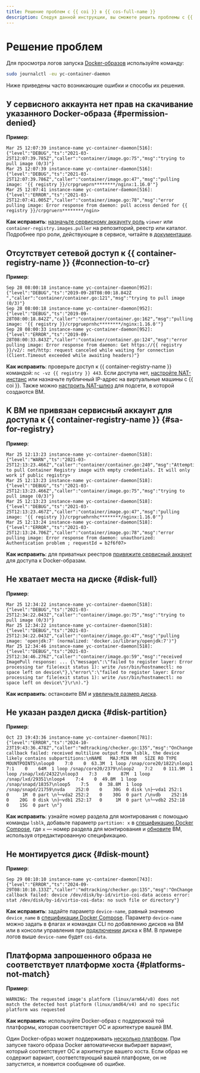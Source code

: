 ```yaml
---
title: Решение проблем с {{ coi }} в {{ cos-full-name }}
description: Следуя данной инструкции, вы сможете решить проблемы с {{ coi }}.
---
```


# Решение проблем

Для просмотра логов запуска [Docker-образов](/blog/posts/2022/03/docker-containers) используйте команду:

```bash
sudo journalctl -eu yc-container-daemon
```

Ниже приведены часто возникающие ошибки и способы их решения.

## У сервисного аккаунта нет прав на скачивание указанного Docker-образа {#permission-denied}

**Пример**:

```text
Mar 25 12:07:39 instance-name yc-container-daemon[516]:
{"level":"DEBUG","ts":"2021-03-25T12:07:39.785Z","caller":"container/image.go:75","msg":"trying to pull image (0/3)"}
Mar 25 12:07:39 instance-name yc-container-daemon[516]:
{"level":"DEBUG","ts":"2021-03-25T12:07:39.786Z","caller":"container/image.go:47","msg":"pulling image: '{{ registry }}/crpgrueprn********/nginx:1.16.0'"}
Mar 25 12:07:41 instance-name yc-container-daemon[516]:
{"level":"ERROR","ts":"2021-03-25T12:07:41.005Z","caller":"container/image.go:78","msg":"error pulling image: Error response from daemon: pull access denied for {{ registry }}/crpgruern********/ngin>
```

**Как исправить**: [назначьте сервисному аккаунту роль](../../iam/operations/sa/set-access-bindings.md) `viewer` или `container-registry.images.puller` на репозиторий, реестр или каталог. Подробнее про роли, действующие в сервисе, читайте в [документации](../../container-registry/security/index.md).

## Отсутствует сетевой доступ к {{ container-registry-name }} {#connection-to-cr}

**Пример**:

```text
Sep 28 08:00:18 instance-name yc-container-daemon[952]:
{"level":"DEBUG","ts":"2019-09-28T08:00:18.842Z ","caller":"container/container.go:121","msg":"trying to pull image (0/3)"}
Sep 28 08:00:18 instance-name yc-container-daemon[952]:
{"level":"DEBUG","ts":"2019-09-28T08:00:18.842Z","caller":"container/container.go:162","msg":"pulling image: '{{ registry }}/crpgrueprnhc********/nginx:1.16.0'"}
Sep 28 08:00:33 instance-name yc-container-daemon[952]:
{"level":"ERROR","ts":"2019-09-28T08:00:33.843Z","caller":"container/container.go:124","msg":"error pulling image: Error response from daemon: Get https://{{ registry }}/v2/: net/http: request canceled while waiting for connection (Client.Timeout exceeded while awaiting headers)"}
```

**Как исправить**: проверьте доступ к {{ container-registry-name }} командой: `nc -vz {{ registry }} 443`. Если доступа нет, [настройте NAT-инстанс](../../tutorials/routing/nat-instance/index.md) или назначьте публичный IP-адрес на виртуальные машины с {{ coi }}. Также можно [настроить NAT-шлюз](../../vpc/operations/create-nat-gateway.md) для подсети, в которой создаются ВМ.

## К ВМ не привязан сервисный аккаунт для доступа к {{ container-registry-name }} {#sa-for-registry}

**Пример**:

```text
Mar 25 12:13:23 instance-name yc-container-daemon[518]:
{"level":"WARN","ts":"2021-03-25T12:13:23.466Z","caller":"container/container.go:240","msg":"Attempting to pull Container Registry image with empty credentials. It will only work if public registry>
Mar 25 12:13:23 instance-name yc-container-daemon[518]:
{"level":"DEBUG","ts":"2021-03-25T12:13:23.466Z","caller":"container/image.go:75","msg":"trying to pull image (0/3)"}
Mar 25 12:13:23 instance-name yc-container-daemon[518]:
{"level":"DEBUG","ts":"2021-03-25T12:13:23.467Z","caller":"container/image.go:47","msg":"pulling image: '{{ registry }}/crpgruehrnhc********/nginx:1.16.0'"}
Mar 25 12:13:24 instance-name yc-container-daemon[518]:
{"level":"ERROR","ts":"2021-03-25T12:13:24.706Z","caller":"container/image.go:78","msg":"error pulling image: Error response from daemon: unauthorized: Authentication problem ; requestId = b2f6f07>
```

**Как исправить**: для приватных реестров [привяжите сервисный аккаунт](../../compute/operations/vm-connect/auth-inside-vm.md#link-sa-with-instance) для доступа к Docker-образам.

## Не хватает места на диске {#disk-full}

**Пример**:

```text
Mar 25 12:34:22 instance-name yc-container-daemon[518]:
{"level":"DEBUG","ts":"2021-03-25T12:34:22.043Z","caller":"container/image.go:75","msg":"trying to pull image (0/3)"}
Mar 25 12:34:22 instance-name yc-container-daemon[518]:
{"level":"DEBUG","ts":"2021-03-25T12:34:22.043Z","caller":"container/image.go:47","msg":"pulling image: 'openjdk:7' (normalized: 'docker.io/library/openjdk:7')"}
Mar 25 12:34:46 instance-name yc-container-daemon[518]:
{"level":"DEBUG","ts":"2021-03-25T12:34:46.276Z","caller":"container/image.go:59","msg":"received ImagePull response: ... {\"message\":\"failed to register layer: Error processing tar file(exit status 1): write /usr/bin/hostnamectl: no space left on device\"},\"error\":\"failed to register layer: Error processing tar file(exit status 1): write /usr/bin/hostnamectl: no space left on device\"}\r\n)."}
```

**Как исправить**: остановите ВМ и [увеличьте размер диска](../../compute/operations/disk-control/update.md#change-disk-size).

## Не указан раздел диска {#disk-partition}

**Пример**:

```text
Oct 23 19:43:36 instance-name yc-container-daemon[781]: {"level":"ERROR","ts":"2024-10-23T19:43:36.478Z","caller":"mdtracking/checker.go:135","msg":"OnChange callback failed: received multiline output from lsblk, the device likely contains subpartitions:\nNAME   MAJ:MIN RM   SIZE RO TYPE MOUNTPOINTS\nloop0    7:0    0  63.3M  1 loop /snap/core20/1822\nloop1    7:1    0    64M  1 loop /snap/core20/2379\nloop2    7:2    0 111.9M  1 loop /snap/lxd/24322\nloop3    7:3    0    87M  1 loop /snap/lxd/29351\nloop4    7:4    0  49.8M  1 loop /snap/snapd/18357\nloop5    7:5    0  38.8M  1 loop /snap/snapd/21759\nvda    252:0    0    30G  0 disk \n├─vda1 252:1    0     1M  0 part \n└─vda2 252:2    0    30G  0 part /\nvdb    252:16   0    20G  0 disk \n├─vdb1 252:17   0     1M  0 part \n└─vdb2 252:18   0    15G  0 part \n"}
```

**Как исправить**: узнайте номер раздела для монтирования с помощью команды `lsblk`, добавьте параметр `partition: x` в [спецификацию Docker Compose](../concepts/coi-specifications.md#compose-spec), где `x` — номер раздела для монтирования и [обновите](../tutorials/vm-update.md) ВМ, используя отредактированную спецификацию.

## Не монтируется диск {#disk-mount}

**Пример**:

```text
Sep 29 08:10:10 instance-name yc-container-daemon[743]: {"level":"ERROR","ts":"2024-09-29T08:10:10.133Z","caller":"mdtracking/checker.go:135","msg":"OnChange callback failed: device /dev/disk/by-id/virtio-coi-data access error: stat /dev/disk/by-id/virtio-coi-data: no such file or directory"}
```

**Как исправить**: задайте параметр `device-name`, равный значению `device_name` в [спецификации Docker Compose](../concepts/coi-specifications.md#compose-spec-example). Параметр `device-name` можно задать в флагах и командах CLI по добавлению дисков на ВМ или в консоли управления при [подключении](../../compute/operations/vm-control/vm-attach-disk#attach) диска к ВМ. В примере логов выше `device-name` будет `coi-data`.

## Платформа запрошенного образа не соответствует платформе хоста {#platforms-not-match}

**Пример**:

```text
WARNING: The requested image's platform (linux/arm64/v8) does not match the detected host platform (linux/amd64/v4) and no specific platform was requested
```

**Как исправить**: используйте Docker-образ с поддержкой той платформы, которая соответствует ОС и архитектуре вашей ВМ.

Один Docker-образ может поддерживать [несколько платформ](https://docs.docker.com/build/building/multi-platform/). При запуске такого образа Docker автоматически выбирает вариант, который соответствует ОС и архитектуре вашего хоста. Если образ не содержит вариант, соответствующий вашей платформе, он не запустится, и появится сообщение об ошибке.
